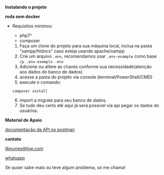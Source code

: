**Instalando o projeto**

**roda sem docker**

 - Requisitos minimos:
    - php7^
    - composer 

    1. Faça um clone do projeto para sua máquina local, inclua na pasta "xampp/htdocs" caso esteja usando apache/xampp
    2. Crie um arquivo `.env`, recomendamos usar `.env-example` como base `cp .env-exemplo .env`
    3. Adicione ou altere as chaves conforme sua necessidade(atenção aos dados do banco de dados)
    4. acesse a pasta do projeto via console (terminal/PowerShell/CMD)
    5. execute o comando:

    ``` 
    composer install 
    ```
    6. import a migrate para seu banco de dados.
    7. Se tudo deu certo até aqui já será possivel via api pegar os dados do usuários.



**Material de Apoio**

[documentação da API no postman](https://documenter.getpostman.com/view/7296995/2sAY4skQTW)


**contato**

jlbnunes@live.com

[whatsapp](https://api.whatsapp.com/send/?phone=5521983425387&text=""&type=phone_number&app_absent=0)


Se quser sabe mais ou teve algum problema, só me chama!